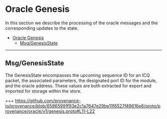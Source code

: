 <!--
order: 6
-->

# Oracle Genesis

In this section we describe the processing of the oracle messages and the corresponding updates to the state.

<!-- TOC 2 -->
- [Oracle Genesis](#oracle-genesis)
  - [Msg/GenesisState](#msggenesisstate)


---
## Msg/GenesisState

The GenesisState encompasses the upcoming sequence ID for an ICQ packet, the associated parameters, the designated port ID for the module, and the oracle address. These values are both extracted for export and imported for storage within the store.

+++ https://github.com/provenance-io/provenance/blob/65865991f93e2c1a7647e29be11f6527f49616e6/proto/provenance/oracle/v1/genesis.proto#L11-L22
